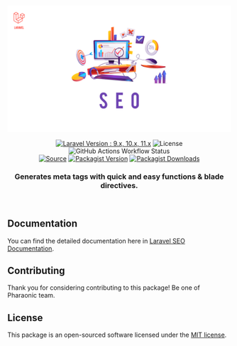 <p align="center"><a href="https://pharaonic.io" target="_blank"><img src="https://raw.githubusercontent.com/Pharaonic/logos/main/seo.jpg"></a></p>

<p align="center">
  <a href="https://laravel.com" target="_blank"><img src="https://img.shields.io/static/v1?label=Laravel&message=9.x, 10.x, 11.x&color=F05340&style=flat-square" alt="Laravel Version : 9.x, 10.x, 11.x"></a>
  <img src="https://img.shields.io/static/v1?label=License&message=MIT&color=brightgreen&style=flat-square" alt="License">
  <img src="https://img.shields.io/github/actions/workflow/status/pharaonic/laravel-seo/build.yml" alt="GitHub Actions Workflow Status">
  <br>
  <a href="https://packagist.org/packages/Pharaonic/laravel-seo" target="_blank"><img src="https://img.shields.io/static/v1?label=Packagist&message=pharaonic/laravel-seo&color=blue&logo=packagist&logoColor=white" alt="Source"></a>
  <a href="https://packagist.org/packages/pharaonic/laravel-seo" target="_blank"><img src="https://poser.pugx.org/pharaonic/laravel-seo/v" alt="Packagist Version"></a>
  <a href="https://packagist.org/packages/pharaonic/laravel-seo" target="_blank"><img src="https://poser.pugx.org/pharaonic/laravel-seo/downloads" alt="Packagist Downloads"></a>
</p>

<h3 align="center">Generates meta tags with quick and easy functions & blade directives.</h3>
<br>

## Documentation

You can find the detailed documentation here in [Laravel SEO Documentation](https://pharaonic.io/packages/laravel/seo/2.x).

## Contributing

Thank you for considering contributing to this package! Be one of Pharaonic team.

## License

This package is an open-sourced software licensed under the [MIT license](https://opensource.org/licenses/MIT).
